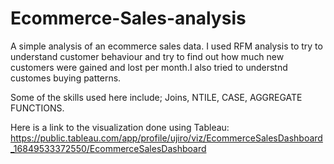 # Ecommerce-Sales-analysis
A simple analysis of an ecommerce sales data. I used RFM analysis to try to understand customer behaviour and try to find out how much new customers were gained and lost per month.I also tried to understnd customes buying patterns. 

Some of the skills used here include;
Joins, NTILE, CASE, AGGREGATE FUNCTIONS.

Here is a link to the visualization done using Tableau: https://public.tableau.com/app/profile/ujiro/viz/EcommerceSalesDashboard_16849533372550/EcommerceSalesDashboard
